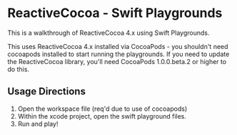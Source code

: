 # ReactiveCocoa - Swift Playgrounds 

This is a walkthrough of ReactiveCocoa 4.x using Swift Playgrounds.

This uses ReactiveCocoa 4.x installed via CocoaPods - you shouldn't need cocoapods installed to start running the playgrounds.  If you need to update the ReactiveCocoa library, you'll need CocoaPods 1.0.0.beta.2 or higher to do this.

## Usage Directions

1. Open the workspace file (req'd due to use of cocoapods)
2. Within the xcode project, open the swift playground files.
3. Run and play!

##

